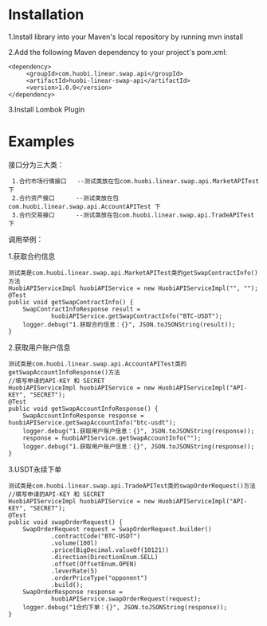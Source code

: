 # **Installation**

  1.Install library into your Maven's local repository by running mvn install
  
  2.Add the following Maven dependency to your project's pom.xml:
  
    <dependency>
         <groupId>com.huobi.linear.swap.api</groupId>
         <artifactId>huobi-linear-swap-api</artifactId>
         <version>1.0.0</version>
    </dependency>
    
  3.Install Lombok Plugin  
    
    
    

# **Examples**  

  接口分为三大类：
  
     1.合约市场行情接口   --测试类放在包com.huobi.linear.swap.api.MarketAPITest 下
     2.合约资产接口      --测试类放在包com.huobi.linear.swap.api.AccountAPITest 下
     3.合约交易接口      --测试类放在包com.huobi.linear.swap.api.TradeAPITest 下
     
     
     
  调用举例：
  
  1.获取合约信息  
    
    测试类是com.huobi.linear.swap.api.MarketAPITest类的getSwapContractInfo()方法
    HuobiAPIServiceImpl huobiAPIService = new HuobiAPIServiceImpl("", "");
    @Test
    public void getSwapContractInfo() {
        SwapContractInfoResponse result =
                huobiAPIService.getSwapContractInfo("BTC-USDT");
        logger.debug("1.获取合约信息：{}", JSON.toJSONString(result));
    }
    
    
    
  2.获取用户账户信息   
    
    测试类是com.huobi.linear.swap.api.AccountAPITest类的getSwapAccountInfoResponse()方法 
    //填写申请的API-KEY 和 SECRET
    HuobiAPIServiceImpl huobiAPIService = new HuobiAPIServiceImpl("API-KEY", "SECRET");
    @Test
    public void getSwapAccountInfoResponse() {
        SwapAccountInfoResponse response = huobiAPIService.getSwapAccountInfo("btc-usdt");
        logger.debug("1.获取用户账户信息：{}", JSON.toJSONString(response));
        response = huobiAPIService.getSwapAccountInfo("");
        logger.debug("1.获取用户账户信息：{}", JSON.toJSONString(response));
    }
    
  3.USDT永续下单
    
    测试类是com.huobi.linear.swap.api.TradeAPITest类的swapOrderRequest()方法
    //填写申请的API-KEY 和 SECRET   
    HuobiAPIServiceImpl huobiAPIService = new HuobiAPIServiceImpl("API-KEY", "SECRET");
    @Test
    public void swapOrderRequest() {
        SwapOrderRequest request = SwapOrderRequest.builder()
                .contractCode("BTC-USDT")
                .volume(100l)
                .price(BigDecimal.valueOf(10121))
                .direction(DirectionEnum.SELL)
                .offset(OffsetEnum.OPEN)
                .leverRate(5)
                .orderPriceType("opponent")
                .build();
        SwapOrderResponse response =
                huobiAPIService.swapOrderRequest(request);
        logger.debug("1合约下单：{}", JSON.toJSONString(response));
    }
     
     
     
      

  
  
    